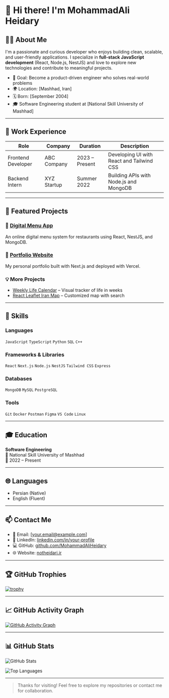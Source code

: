 # 👋 Hi there! I'm MohammadAli Heidary

## 🧑‍💻 About Me

I'm a passionate and curious developer who enjoys building clean, scalable, and user-friendly applications. I specialize in **full-stack JavaScript development** (React, Node.js, NestJS) and love to explore new technologies and contribute to meaningful projects.

- 🎯 Goal: Become a product-driven engineer who solves real-world problems
- 🌍 Location: [Mashhad, Iran]
- 🗓️ Born: [September 2004]
- 🎓 Software Engineering student at [National Skill University of Mashhad]

---

## 💼 Work Experience

| Role               | Company        | Duration         | Description                                      |
|--------------------|----------------|------------------|--------------------------------------------------|
| Frontend Developer | ABC Company    | 2023 – Present   | Developing UI with React and Tailwind CSS        |
| Backend Intern     | XYZ Startup    | Summer 2022      | Building APIs with Node.js and MongoDB           |

---

## 🚀 Featured Projects

### 🔗 [Digital Menu App](https://github.com/MohammadAliHeidary/digital-menu)
An online digital menu system for restaurants using React, NestJS, and MongoDB.

### 🔗 [Portfolio Website](https://notheidari.ir)
My personal portfolio built with Next.js and deployed with Vercel.

### 💡 More Projects
- [Weekly Life Calendar](https://github.com/MohammadAliHeidary/weeks-of-my-life) – Visual tracker of life in weeks
- [React Leaflet Iran Map](https://github.com/MohammadAliHeidary/iran-map-app) – Customized map with search

---

## 🧰 Skills

### Languages  
`JavaScript` `TypeScript` `Python` `SQL` `C++`

### Frameworks & Libraries  
`React` `Next.js` `Node.js` `NestJS` `Tailwind CSS` `Express`

### Databases  
`MongoDB` `MySQL` `PostgreSQL`

### Tools  
`Git` `Docker` `Postman` `Figma` `VS Code` `Linux`

---

## 🎓 Education

**Software Engineering**  
📍 National Skill University of Mashhad  
📅 2022 – Present

---

## 🌐 Languages

- Persian (Native)
- English (Fluent)

---

## 📫 Contact Me

- 📧 Email: [your.email@example.com]
- 💼 LinkedIn: [linkedin.com/in/your-profile](https://linkedin.com/in/your-profile)
- 💻 GitHub: [github.com/MohammadAliHeidary](https://github.com/MohammadAliHeidary)
- 🌐 Website: [notheidari.ir](https://notheidari.ir)

---

## 🏆 GitHub Trophies

[![trophy](https://github-profile-trophy.vercel.app/?username=MohammadAliHeidary&theme=darkhub&no-frame=true&margin-w=15&column=7)](https://github.com/ryo-ma/github-profile-trophy)

---

## 📈 GitHub Activity Graph

[![GitHub Activity Graph](https://github-readme-activity-graph.vercel.app/graph?username=MohammadAliHeidary&theme=react-dark&hide_border=true&area=true)](https://github.com/ashutosh00710/github-readme-activity-graph)

---

## 📊 GitHub Stats

![GitHub Stats](https://github-readme-stats.vercel.app/api?username=MohammadAliHeidary&show_icons=true&theme=radical)

![Top Languages](https://github-readme-stats.vercel.app/api/top-langs/?username=MohammadAliHeidary&layout=compact&theme=radical)

---

> Thanks for visiting! Feel free to explore my repositories or contact me for collaboration.
